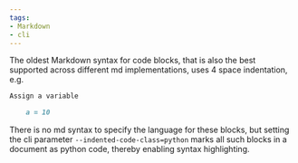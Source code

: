 ```yaml
---
tags:
- Markdown
- cli
---
```


The oldest Markdown syntax for code blocks, that is also the best
supported across different md implementations, uses 4 space indentation,
e.g.

``` markdown
Assign a variable

    a = 10
```

There is no md syntax to specify the language for these blocks, but
setting the cli parameter `--indented-code-class=python` marks all such
blocks in a document as python code, thereby enabling syntax
highlighting.
